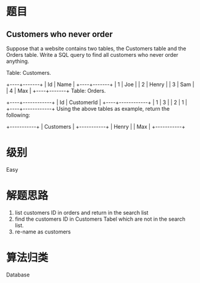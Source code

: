 # 题目
## Customers who never order




Suppose that a website contains two tables, the Customers table and the Orders table. Write a SQL query to find all customers who never order anything.

Table: Customers.

+----+-------+
| Id | Name  |
+----+-------+
| 1  | Joe   |
| 2  | Henry |
| 3  | Sam   |
| 4  | Max   |
+----+-------+
Table: Orders.

+----+------------+
| Id | CustomerId |
+----+------------+
| 1  | 3          |
| 2  | 1          |
+----+------------+
Using the above tables as example, return the following:

+-----------+
| Customers |
+-----------+
| Henry     |
| Max       |
+-----------+




# 级别 
Easy


# 解题思路
1. list customers ID in orders and return in the search list
2. find the customers ID in Customers Tabel which are not in the search list.
3. re-name as customers 

# 算法归类
Database
